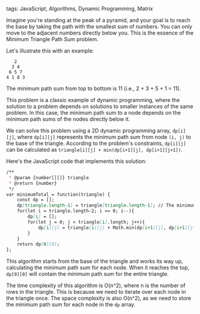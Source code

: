 tags: JavaScript, Algorithms, Dynamic Programming, Matrix

Imagine you're standing at the peak of a pyramid, and your goal is to reach the base by taking the path with the smallest sum of numbers. You can only move to the adjacent numbers directly below you. This is the essence of the Minimum Triangle Path Sum problem.

Let's illustrate this with an example:

```
   2
  3 4
 6 5 7
4 1 8 3
```

The minimum path sum from top to bottom is 11 (i.e., 2 + 3 + 5 + 1 = 11).

This problem is a classic example of dynamic programming, where the solution to a problem depends on solutions to smaller instances of the same problem. In this case, the minimum path sum to a node depends on the minimum path sums of the nodes directly below it.

We can solve this problem using a 2D dynamic programming array, `dp[i][j]`, where `dp[i][j]` represents the minimum path sum from node `(i, j)` to the base of the triangle. According to the problem's constraints, `dp[i][j]` can be calculated as `triangle[i][j] + min(dp[i+1][j], dp[i+1][j+1])`.

Here's the JavaScript code that implements this solution:

```markdown
/**
 * @param {number[][]} triangle
 * @return {number}
 */
var minimumTotal = function(triangle) {
    const dp = [];
    dp[triangle.length-1] = triangle[triangle.length-1]; // The minimum path sum for the last row is the row itself
    for(let i = triangle.length-2; i >= 0; i--){
        dp[i] = [];
        for(let j = 0; j < triangle[i].length; j++){
            dp[i][j] = triangle[i][j] + Math.min(dp[i+1][j], dp[i+1][j+1]);
        }
    }
    return dp[0][0];
};
```

This algorithm starts from the base of the triangle and works its way up, calculating the minimum path sum for each node. When it reaches the top, `dp[0][0]` will contain the minimum path sum for the entire triangle.

The time complexity of this algorithm is O(n^2), where n is the number of rows in the triangle. This is because we need to iterate over each node in the triangle once. The space complexity is also O(n^2), as we need to store the minimum path sum for each node in the `dp` array.
